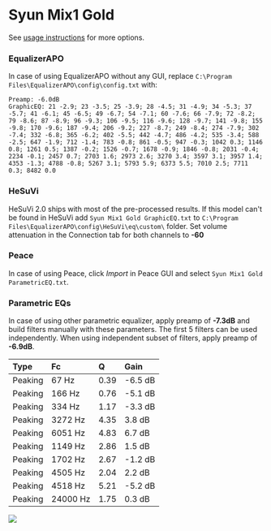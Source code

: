 # Syun Mix1 Gold
See [usage instructions](https://github.com/jaakkopasanen/AutoEq#usage) for more options.

### EqualizerAPO
In case of using EqualizerAPO without any GUI, replace `C:\Program Files\EqualizerAPO\config\config.txt`
with:
```
Preamp: -6.0dB
GraphicEQ: 21 -2.9; 23 -3.5; 25 -3.9; 28 -4.5; 31 -4.9; 34 -5.3; 37 -5.7; 41 -6.1; 45 -6.5; 49 -6.7; 54 -7.1; 60 -7.6; 66 -7.9; 72 -8.2; 79 -8.6; 87 -8.9; 96 -9.3; 106 -9.5; 116 -9.6; 128 -9.7; 141 -9.8; 155 -9.8; 170 -9.6; 187 -9.4; 206 -9.2; 227 -8.7; 249 -8.4; 274 -7.9; 302 -7.4; 332 -6.8; 365 -6.2; 402 -5.5; 442 -4.7; 486 -4.2; 535 -3.4; 588 -2.5; 647 -1.9; 712 -1.4; 783 -0.8; 861 -0.5; 947 -0.3; 1042 0.3; 1146 0.8; 1261 0.5; 1387 -0.2; 1526 -0.7; 1678 -0.9; 1846 -0.8; 2031 -0.4; 2234 -0.1; 2457 0.7; 2703 1.6; 2973 2.6; 3270 3.4; 3597 3.1; 3957 1.4; 4353 -1.3; 4788 -0.8; 5267 3.1; 5793 5.9; 6373 5.5; 7010 2.5; 7711 0.3; 8482 0.0
```

### HeSuVi
HeSuVi 2.0 ships with most of the pre-processed results. If this model can't be found in HeSuVi add
`Syun Mix1 Gold GraphicEQ.txt` to `C:\Program Files\EqualizerAPO\config\HeSuVi\eq\custom\` folder.
Set volume attenuation in the Connection tab for both channels to **-60**

### Peace
In case of using Peace, click *Import* in Peace GUI and select `Syun Mix1 Gold ParametricEQ.txt`.

### Parametric EQs
In case of using other parametric equalizer, apply preamp of **-7.3dB** and build filters manually
with these parameters. The first 5 filters can be used independently.
When using independent subset of filters, apply preamp of **-6.9dB**.

| Type    | Fc       |    Q | Gain    |
|:--------|:---------|:-----|:--------|
| Peaking | 67 Hz    | 0.39 | -6.5 dB |
| Peaking | 166 Hz   | 0.76 | -5.1 dB |
| Peaking | 334 Hz   | 1.17 | -3.3 dB |
| Peaking | 3272 Hz  | 4.35 | 3.8 dB  |
| Peaking | 6051 Hz  | 4.83 | 6.7 dB  |
| Peaking | 1149 Hz  | 2.86 | 1.5 dB  |
| Peaking | 1702 Hz  | 2.67 | -1.2 dB |
| Peaking | 4505 Hz  | 2.04 | 2.2 dB  |
| Peaking | 4518 Hz  | 5.21 | -5.2 dB |
| Peaking | 24000 Hz | 1.75 | 0.3 dB  |

![](https://raw.githubusercontent.com/jaakkopasanen/AutoEq/master/results/innerfidelity/sbaf-serious/Syun%20Mix1%20Gold/Syun%20Mix1%20Gold.png)